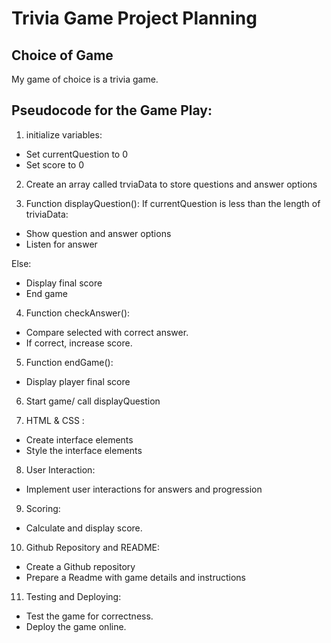 # Trivia Game Project Planning

## Choice of Game

My game of choice is a trivia game.

## Pseudocode for the Game Play:

1. initialize variables:

- Set currentQuestion to 0
- Set score to 0

2. Create an array called trviaData to store questions and answer options

3. Function displayQuestion():
   If currentQuestion is less than the length of triviaData:

- Show question and answer options
- Listen for answer

Else:

- Display final score
- End game

4. Function checkAnswer():

- Compare selected with correct answer.
- If correct, increase score.

5. Function endGame():

- Display player final score

6. Start game/ call displayQuestion

7. HTML & CSS :

- Create interface elements
- Style the interface elements

8. User Interaction:

- Implement user interactions for answers and progression

9. Scoring:

- Calculate and display score.

10. Github Repository and README:

- Create a Github repository
- Prepare a Readme with game details and instructions

11. Testing and Deploying:

- Test the game for correctness.
- Deploy the game online.
